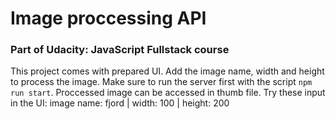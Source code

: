 # Image proccessing API
### Part of Udacity: JavaScript Fullstack course
This project comes with prepared UI. Add the image name, width and height to process the image.
Make sure to run the server first with the script `npm run start`.
Proccessed image can be accessed in thumb file.
Try these input in the UI: image name: fjord | width: 100 | height: 200
